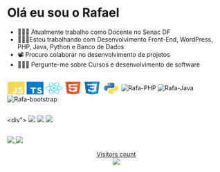 # Olá eu sou o Rafael
- 👨🏿‍🏫 Atualmente trabalho como Docente no Senac DF
- 🧑🏿‍💻Estou trabalhando com Desenvolvimento Front-End, WordPress, PHP, Java, Python e Banco de Dados
- 📽️ Procuro colaborar no desenvolvimento de projetos
- 🧑🏿‍💻 Pergunte-me sobre Cursos e desenvolvimento de software

 <div style="display: inline_block"><br>
  <img align="center" alt="Rafa-Js" height="30" width="40" src="https://raw.githubusercontent.com/devicons/devicon/master/icons/javascript/javascript-plain.svg">
  <img align="center" alt="Rafa-Ts" height="30" width="40" src="https://raw.githubusercontent.com/devicons/devicon/master/icons/typescript/typescript-plain.svg">
  <img align="center" alt="Rafa-React" height="30" width="40" src="https://raw.githubusercontent.com/devicons/devicon/master/icons/react/react-original.svg">
  <img align="center" alt="Rafa-HTML" height="30" width="40" src="https://raw.githubusercontent.com/devicons/devicon/master/icons/html5/html5-original.svg">
  <img align="center" alt="Rafa-CSS" height="30" width="40" src="https://raw.githubusercontent.com/devicons/devicon/master/icons/css3/css3-original.svg">
  <img align="center" alt="Rafa-Python" height="30" width="40" src="https://raw.githubusercontent.com/devicons/devicon/master/icons/python/python-original.svg">
  <img align="center" alt="Rafa-PHP" height="30" width="40" src="https://raw.githubusercontent.com/jmnote/z-icons/master/svg/php.svg">
   <img align="center" alt="Rafa-Java" height="30" width="40" src="https://raw.githubusercontent.com/jmnote/z-icons/master/svg/java.svg">
  <img align="center" alt="Rafa-bootstrap" height="30" width="40" src="https://raw.githubusercontent.com/jmnote/z-icons/master/svg/bootstrap.svg">
  </div>
  
  ##
 <div"> 
  <a href="https://instagram.com/rafaelrfe" target="_blank"><img src="https://img.shields.io/badge/-Instagram-%23E4405F?style=for-the-badge&logo=instagram&logoColor=white" target="_blank"></a>
  <a href = "mailto:rafaelrfe@hotmail.com"><img src="https://img.shields.io/badge/-Gmail-%23333?style=for-the-badge&logo=gmail&logoColor=white" target="_blank"></a>
  <a href="https://www.linkedin.com/in/rafael-do-sacramento-bomfim-9150784b" target="_blank"><img src="https://img.shields.io/badge/-LinkedIn-%230077B5?style=for-the-badge&logo=linkedin&logoColor=white" target="_blank"></a> 
</div>

##
<div>
  <a href="https://github.com/DocenteDevRafael">
  <img height="180em" src="https://github-readme-stats.vercel.app/api?username=DocenteDevRafael&show_icons=true&theme=tokyonight&include_all_commits=true&count_private=true"/>
  <img height="180em" src="https://github-readme-stats.vercel.app/api/top-langs/?username=DocenteDevRafael&layout=compact&langs_count=7&theme=tokyonight"/>
</div>

<div>
 <p align="center"> 
  Visitors count<br>
  <img src="https://profile-counter.glitch.me/DocenteDevRafael/count.svg" />
 </p>
</div>
